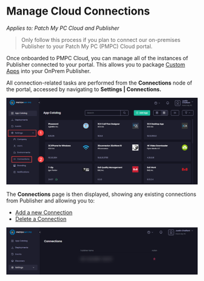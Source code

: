 # Manage Cloud Connections

_Applies to: Patch My PC Cloud and Publisher_

<blockquote class="wp-block-quote is-note">
<p>Only follow this process if you plan to connect our on-premises Publisher to your Patch My PC (PMPC) Cloud portal.</p>
</blockquote>

Once onboarded to PMPC Cloud, you can manage all of the instances of Publisher connected to your portal. This allows you to package [Custom Apps](../../custom-apps/) into your OnPrem Publisher.

All connection-related tasks are performed from the **Connections** node of the portal, accessed by navigating to **Settings | Connections.**

![Navigating to "Settings | Connections"](/_images/image-(1708).png "Navigating to “Settings | Connections”")

The **Connections** page is then displayed, showing any existing connections from Publisher and allowing you to:

* [Add a new Connection](add-a-connection.md)
* [Delete a Connection](delete-a-cloud-connection.md)

!["Connections" page](/_images/image-(2597).png "“Connections” page")